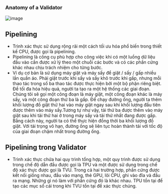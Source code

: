 ### Anatomy of a Validator
![image](https://user-images.githubusercontent.com/75937525/150142134-4b6f5278-e660-4a93-abc0-1960aba62a7c.png)

## Pipelining
- Trình xác thực sử dụng rộng rãi một cách tối ưu hóa phổ biến trong thiết kế CPU, được gọi là pipelining. 
- Pipelining là công cụ phù hợp cho công việc khi có một luồng dữ liệu đầu vào cần được xử lý theo một chuỗi các bước và có các phần cứng khác nhau chịu trách nhiệm cho từng bước.
- Ví dụ cơ bản là sử dụng máy giặt và máy sấy để giặt / sấy / gấp nhiều lần quần áo. Phải giặt trước khi sấy và sấy khô trước khi gấp, nhưng mỗi thao tác trong số ba thao tác được 
thực hiện bởi một bộ phận riêng biệt. Để tối đa hóa hiệu quả, người ta tạo ra một hệ thống các giai đoạn. Chúng tôi sẽ gọi một công đoạn là máy giặt, một công đoạn khác là máy sấy, 
và một công đoạn thứ ba là gấp.  Để chạy đường ống, người ta thêm khối lượng đồ giặt thứ hai vào máy giặt ngay sau khi khối lượng đầu tiên được thêm vào máy sấy.Tương tự như vậy, 
tải thứ ba được thêm vào máy giặt sau khi tải thứ hai ở trong máy sấy và tải thứ nhất đang được gấp. Bằng cách này, người ta có thể thực hiện đồng thời ba khối lượng đồ giặt. Với 
tải trọng vô hạn, đường ống sẽ liên tục hoàn thành tải với tốc độ của giai đoạn chậm nhất trong đường ống.
## Pipelining trong Validator
- Trình xác thực chứa hai quy trình tổng hợp, một quy trình được sử dụng trong chế độ dẫn đầu được gọi là TPU và một được sử dụng trong chế độ xác thực được gọi là TVU. Trong cả 
hai trường hợp, phần cứng được kết nối giống nhau, đầu vào mạng, thẻ GPU, lõi CPU, ghi vào đĩa và đầu ra mạng. Những gì nó làm với phần cứng đó là khác nhau. TPU tồn tại để tạo 
các mục sổ cái trong khi TVU tồn tại để xác thực chúng.
